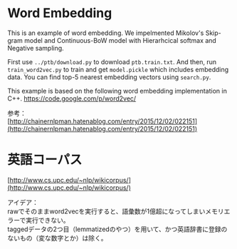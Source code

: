 # Word Embedding

This is an example of word embedding.
We impelmented Mikolov's Skip-gram model and Continuous-BoW model with Hierarhcical softmax and Negative sampling.

First use `../ptb/download.py` to download `ptb.train.txt`.
And then, run `train_word2vec.py` to train and get `model.pickle` which includes embedding data.
You can find top-5 nearest embedding vectors using `search.py`.

This example is based on the following word embedding implementation in C++.
https://code.google.com/p/word2vec/

参考：  
[http://chainernlpman.hatenablog.com/entry/2015/12/02/022151](http://chainernlpman.hatenablog.com/entry/2015/12/02/022151)  

# 英語コーパス

[http://www.cs.upc.edu/~nlp/wikicorpus/](http://www.cs.upc.edu/~nlp/wikicorpus/)  

アイデア：  
rawでそのままword2vecを実行すると、語彙数が1億超になってしまいメモリエラーで実行できない。  
taggedデータの2つ目（lemmatizedのやつ）を用いて、かつ英語辞書に登録のないもの（変な数字とか）は除く。  

